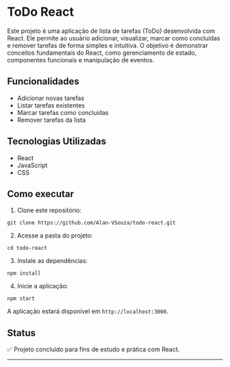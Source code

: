 # ToDo React

Este projeto é uma aplicação de lista de tarefas (ToDo) desenvolvida com React. Ele permite ao usuário adicionar, visualizar, marcar como concluídas e remover tarefas de forma simples e intuitiva. O objetivo é demonstrar conceitos fundamentais do React, como gerenciamento de estado, componentes funcionais e manipulação de eventos.

## Funcionalidades

- Adicionar novas tarefas
- Listar tarefas existentes
- Marcar tarefas como concluídas
- Remover tarefas da lista


## Tecnologias Utilizadas

- React
- JavaScript
- CSS


## Como executar

1. Clone este repositório:

```
git clone https://github.com/Alan-VSouza/todo-react.git
```

2. Acesse a pasta do projeto:

```
cd todo-react
```

3. Instale as dependências:

```
npm install
```

4. Inicie a aplicação:

```
npm start
```


A aplicação estará disponível em `http://localhost:3000`.

## Status

✅ Projeto concluído para fins de estudo e prática com React.

---
